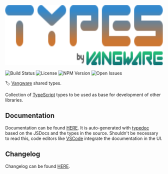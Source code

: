 <img alt="Vangware's Types" src="./logo.svg" height="192" />

![Build Status][build-status-badge] ![License][license-badge]
![NPM Version][npm-version-badge] ![Open Issues][open-issues-badge]

🏷️ [Vangware][vangware] shared types.

Collection of [TypeScript][typescript] types to be used as base for development
of other libraries.

## Documentation

Documentation can be found [HERE][documentation]. It is auto-generated with
[typedoc][typedoc] based on the JSDocs and the types in the source. Shouldn't be
necessary to read this, code editors like [VSCode][vscode] integrate the
documentation in the UI.

## Changelog

Changelog can be found [HERE][changelog].

<!-- Reference -->

[build-status-badge]:
	https://img.shields.io/github/workflow/status/vangware/types/Test.svg?style=for-the-badge&labelColor=666&color=2b7&link=https://github.com/vangware/types/actions
[changelog]: https://github.com/vangware/types/blob/main/CHANGELOG.md
[documentation]: https://types.vangware.com
[license-badge]:
	https://img.shields.io/npm/l/@vangware/types.svg?style=for-the-badge&labelColor=666&color=2b7&link=https://github.com/vangware/types/blob/main/LICENSE
[npm-version-badge]:
	https://img.shields.io/npm/v/@vangware/types.svg?style=for-the-badge&labelColor=666&color=2b7&link=https://npm.im/@vangware/types
[open-issues-badge]:
	https://img.shields.io/github/issues/vangware/types.svg?style=for-the-badge&labelColor=666&color=2b7&link=https://github.com/vangware/types/issues
[typedoc]: https://typedoc.org/
[typescript]: https://www.typescriptlang.org/
[vangware]: https://vangware.com
[vscode]: https://code.visualstudio.com/
